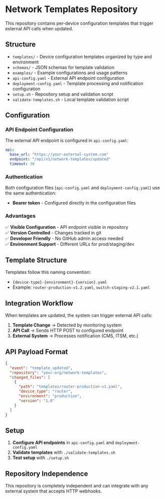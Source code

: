 # Network Templates Repository

This repository contains per-device configuration templates that trigger external API calls when updated.

## Structure

- `templates/` - Device configuration templates organized by type and environment
- `schemas/` - JSON schemas for template validation  
- `examples/` - Example configurations and usage patterns
- `api-config.yaml` - External API endpoint configuration
- `deployment-config.yaml` - Template processing and notification configuration
- `setup.sh` - Repository setup and validation script
- `validate-templates.sh` - Local template validation script

## Configuration

### API Endpoint Configuration
The external API endpoint is configured in `api-config.yaml`:

```yaml
api:
  base_url: "https://your-external-system.com"
  endpoint: "/api/v1/network-templates/updated"
  timeout: 30
```

### Authentication
Both configuration files (`api-config.yaml` and `deployment-config.yaml`) use the same authentication:
- **Bearer token** - Configured directly in the configuration files

### Advantages
✅ **Visible Configuration** - API endpoint visible in repository  
✅ **Version Controlled** - Changes tracked in git  
✅ **Developer Friendly** - No GitHub admin access needed  
✅ **Environment Support** - Different URLs for prod/staging/dev  

## Template Structure

Templates follow this naming convention:
- `{device-type}-{environment}-{version}.yaml`
- Example: `router-production-v1.2.yaml`, `switch-staging-v2.1.yaml`

## Integration Workflow

When templates are updated, the system can trigger external API calls:
1. **Template Change** → Detected by monitoring system
2. **API Call** → Sends HTTP POST to configured endpoint
3. **External System** → Processes notification (CMS, ITSM, etc.)

## API Payload Format

```json
{
  "event": "template_updated",
  "repository": "your-org/network-templates",  
  "changed_files": [
    {
      "path": "templates/router-production-v1.yaml",
      "device_type": "router",
      "environment": "production", 
      "version": "1.0"
    }
  ]
}
```

## Setup

1. **Configure API endpoints** in `api-config.yaml` and `deployment-config.yaml`
2. **Validate templates** with `./validate-templates.sh`
3. **Test setup** with `./setup.sh`

## Repository Independence

This repository is completely independent and can integrate with any external system that accepts HTTP webhooks.
